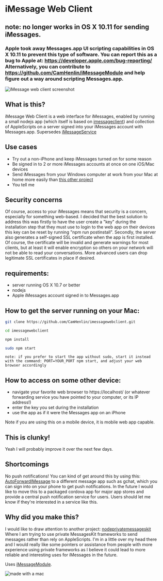 # iMessage Web Client

## note: no longer works in OS X 10.11 for sending iMessages.
### Apple took away Messages.app UI scripting capabilities in OS X 10.11 to prevent this type of software. You can report this as a bug to Apple at: https://developer.apple.com/bug-reporting/ Alternatively, you can contribute to https://github.com/CamHenlin/iMessageModule and help figure out a way around scripting Messages.app.


![iMessage web client screenshot](https://github.com/CamHenlin/imessagewebclient/raw/master/screenshot.png "screenshot of the iMessage web client in action")

## What is this?
iMessage Web Client is a web interface for iMessages, enabled by running a small nodejs app (which itself is based on [imessageclient](https://github.com/CamHenlin/imessageclient)) and collection of AppleScripts on a server signed into your iMessages account with Messages.app. Supersedes [iMessageService](https://github.com/CamHenlin/iMessageService)

## Use cases
- Try out a non-iPhone and keep iMessages turned on for some reason
- Be signed in to 2 or more iMessages accounts at once on one iOS/Mac devices
- Send iMessages from your Windows computer at work from your Mac at home more easily than [this other project](https://github.com/CamHenlin/imessageclient/)
- You tell me

## Security concerns
Of course, access to your iMessages means that security is a concern, especially for something web-based. I decided that the best solution to address this was firstly to have the user create a "key" during the installation step that they must use to login to the web app on their devices this key can be reset by running "npm run postinstall". Secondly, the server also generates a self-signed SSL certificate when the app is first installed. Of course, the certificate will be invalid and generate warnings for most clients, but at least it will enable encryption so others on your network will not be able to read your conversations. More advanced users can drop legitimate SSL certificates in place if desired.

## requirements:
- server running OS X 10.7 or better
- nodejs
- Apple iMessages account signed in to Messages.app

## How to get the server running on your Mac:
```bash
git clone https://github.com/CamHenlin/imessagewebclient.git

cd imessagewebclient

npm install

sudo npm start
```
`note: if you prefer to start the app without sudo, start it instead with the command: PORT=YOUR_PORT npm start, and adjust your web browser accordingly`

## How to access on some other device:
- navigate your favorite web browser to https://localhost/ (or whatever forwarding service you have pointed to your computer, or its IP address!)
- enter the key you set during the installation
- use the app as if it were the Messages app on an iPhone

Note if you are using this on a mobile device, it is mobile web app capable.

## This is clunky!
Yeah I will probably improve it over the next few days.

## Shortcomings
No push notifications! You can kind of get around this by using this: [AutoForwardIMessage](https://github.com/yongjunj/AutoForwardIMessage) to a different message app such as gchat, which you can sign into on your phone to get push notifications. In the future I would like to move this to a packaged cordova app for major app stores and provide a central push notification service for users. Users should let me know if they're interested in a service like this.

## Why did you make this?
I would like to draw attention to another project: [nodeprivatemessageskit](https://github.com/CamHenlin/nodeprivatemessageskit) Where I am trying to use private MessagesKit frameworks to send messages rather than rely on AppleScripts. I'm in a little over my head there and I would really like some pointers or assistance from people with more experience using private frameworks as I believe it could lead to more reliable and interesting uses for iMessages in the future.

Uses [iMessageModule](https://github.com/CamHenlin/iMessageModule).

![made with a mac](http://henlin.org/mac.gif "made with a mac")
